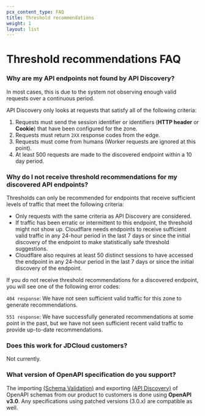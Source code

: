 ```yaml
---
pcx_content_type: FAQ
title: Threshold recommendations
weight: 1
layout: list
---
```

# Threshold recommendations FAQ

### Why are my API endpoints not found by API Discovery?

In most cases, this is due to the system not observing enough valid requests over a continuous period.

API Discovery only looks at requests that satisfy all of the following criteria:

1. Requests must send the session identifier or identifiers (**HTTP header** or **Cookie**) that have been configured for the zone.
2. Requests must return `2XX` response codes from the edge.
3. Requests must come from humans (Worker requests are ignored at this point).
4. At least 500 requests are made to the discovered endpoint within a 10 day period.

### Why do I not receive threshold recommendations for my discovered API endpoints?

Thresholds can only be recommended for endpoints that receive sufficient levels of traffic that meet the following criteria: 

* Only requests with the same criteria as API Discovery are considered. 
* If traffic has been erratic or intermittent to this endpoint, the threshold might not show up. Cloudflare needs endpoints to receive sufficient valid traffic in any 24-hour period in the last 7 days or since the initial discovery of the endpoint to make statistically safe threshold suggestions.
* Cloudflare also requires at least 50 distinct sessions to have accessed the endpoint in any 24-hour period in the last 7 days or since the initial discovery of the endpoint.

If you do not receive threshold recommendations for a discovered endpoint, you will see one of the following error codes: 

`404 response`: We have not seen sufficient valid traffic for this zone to generate recommendations.

`551 response`: We have successfully generated recommendations at some point in the past, but we have not seen sufficient recent valid traffic to provide up-to-date recommendations.

### Does this work for JDCloud customers?
Not currently.

### What version of OpenAPI specification do you support?
The importing [(Schema Validation)](/api-shield/security/schema-validation/) and exporting [(API Discovery)](/api-shield/security/api-discovery/) of OpenAPI schemas from our product to customers is done using **OpenAPI v3.0**. Any specifications using patched versions (3.0.x) are compatible as well. 